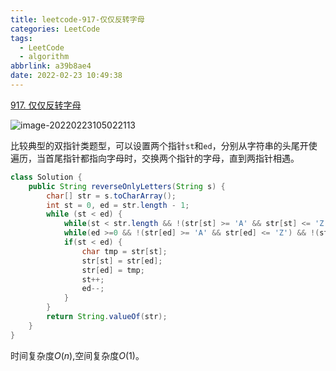 ```yaml
---
title: leetcode-917-仅仅反转字母
categories: LeetCode
tags:
  - LeetCode
  - algorithm
abbrlink: a39b8ae4
date: 2022-02-23 10:49:38
---
```


[917. 仅仅反转字母](https://leetcode-cn.com/problems/reverse-only-letters/)

![image-20220223105022113](https://gitee.com/cao_ziqiang/img/raw/master/20220223105022.png)

比较典型的双指针类题型，可以设置两个指针`st`和`ed`，分别从字符串的头尾开使遍历，当首尾指针都指向字母时，交换两个指针的字母，直到两指针相遇。

```java
class Solution {
    public String reverseOnlyLetters(String s) {
        char[] str = s.toCharArray();
        int st = 0, ed = str.length - 1;
        while (st < ed) {
            while(st < str.length && !(str[st] >= 'A' && str[st] <= 'Z') && !(str[st] >= 'a' && str[st] <= 'z')) st++;
            while(ed >=0 && !(str[ed] >= 'A' && str[ed] <= 'Z') && !(str[ed] >= 'a' && str[ed] <= 'z')) ed--;
            if(st < ed) {
                char tmp = str[st];
                str[st] = str[ed];
                str[ed] = tmp;
                st++;
                ed--;
            }
        }
        return String.valueOf(str);
    }
}
```

时间复杂度$O(n)$,空间复杂度$O(1)$。

